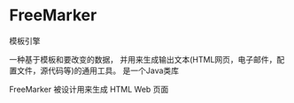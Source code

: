 # FreeMarker

模板引擎



一种基于模板和要改变的数据， 并用来生成输出文本(HTML网页，电子邮件，配置文件，源代码等)的通用工具。 是一个Java类库



FreeMarker 被设计用来生成 HTML Web 页面

